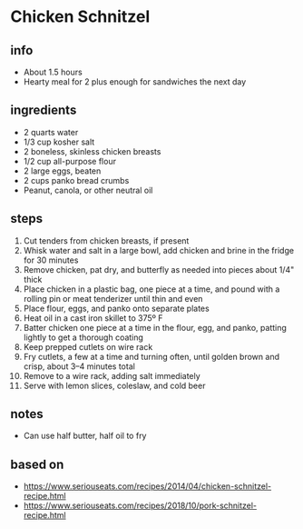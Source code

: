 # Chicken Schnitzel

## info  
* About 1.5 hours  
* Hearty meal for 2 plus enough for sandwiches the next day

## ingredients
* 2 quarts water  
* 1/3 cup kosher salt  
* 2 boneless, skinless chicken breasts  
* 1/2 cup all-purpose flour  
* 2 large eggs, beaten  
* 2 cups panko bread crumbs  
* Peanut, canola, or other neutral oil  

## steps  
1. Cut tenders from chicken breasts, if present  
2. Whisk water and salt in a large bowl, add chicken and brine in the fridge for 30 minutes  
3. Remove chicken, pat dry, and butterfly as needed into pieces about 1/4" thick  
4. Place chicken in a plastic bag, one piece at a time, and pound with a rolling pin or meat tenderizer until thin and even  
5. Place flour, eggs, and panko onto separate plates  
6. Heat oil in a cast iron skillet to 375º F  
7. Batter chicken one piece at a time in the flour, egg, and panko, patting lightly to get a thorough coating  
8. Keep prepped cutlets on wire rack  
9. Fry cutlets, a few at a time and turning often, until golden brown and crisp, about 3–4 minutes total  
10. Remove to a wire rack, adding salt immediately  
11. Serve with lemon slices, coleslaw, and cold beer  

## notes  
* Can use half butter, half oil to fry  

## based on  
* https://www.seriouseats.com/recipes/2014/04/chicken-schnitzel-recipe.html  
* https://www.seriouseats.com/recipes/2018/10/pork-schnitzel-recipe.html  

